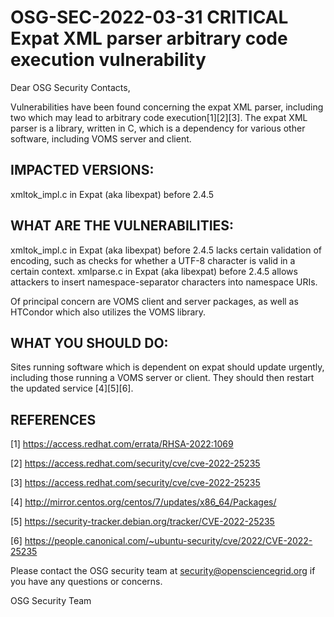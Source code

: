 # OSG-SEC-2022-03-31 CRITICAL Expat XML parser arbitrary code execution vulnerability

Dear OSG Security Contacts,

Vulnerabilities have been found concerning the expat XML parser, including two which may lead to arbitrary code execution[1][2][3].  The expat XML parser is a library, written in C, which is a dependency for various other software, including VOMS server and client.

## IMPACTED VERSIONS:

xmltok_impl.c in Expat (aka libexpat) before 2.4.5

## WHAT ARE THE VULNERABILITIES:

xmltok_impl.c in Expat (aka libexpat) before 2.4.5 lacks certain validation of encoding, such as checks for whether a UTF-8 character is valid in a certain context. xmlparse.c in Expat (aka libexpat) before 2.4.5 allows attackers to insert namespace-separator characters into namespace URIs.

Of principal concern are VOMS client and server packages, as well as HTCondor which also utilizes the VOMS library.

## WHAT YOU SHOULD DO:

Sites running software which is dependent on expat should update urgently, including those running a VOMS server or client.  They should then restart the updated service [4][5][6].

## REFERENCES

[1] https://access.redhat.com/errata/RHSA-2022:1069 

[2] https://access.redhat.com/security/cve/cve-2022-25235 

[3] https://access.redhat.com/security/cve/cve-2022-25235 

[4] http://mirror.centos.org/centos/7/updates/x86_64/Packages/ 

[5] https://security-tracker.debian.org/tracker/CVE-2022-25235 

[6] https://people.canonical.com/~ubuntu-security/cve/2022/CVE-2022-25235 

Please contact the OSG security team at security@opensciencegrid.org if you have any questions or concerns.

OSG Security Team